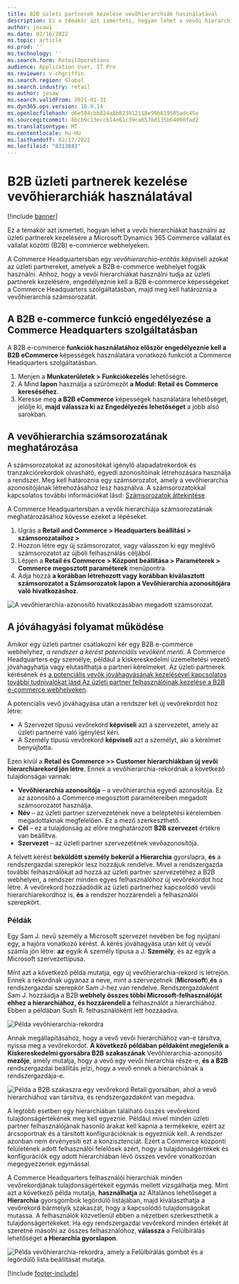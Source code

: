 ```yaml
---
title: B2B üzleti partnerek kezelése vevőhierarchiák használatával
description: Ez a témakör azt ismerteti, hogyan lehet a vevői hierarchiákat használni az üzleti partnerek kezelésére a Microsoft Dynamics 365 Commerce vállalat és vállalat közötti (B2B) e-commerce webhelyeken.
author: josaw1
ms.date: 02/16/2022
ms.topic: article
ms.prod: ''
ms.technology: ''
ms.search.form: RetailOperations
audience: Application User, IT Pro
ms.reviewer: v-chgriffin
ms.search.region: Global
ms.search.industry: retail
ms.author: josaw
ms.search.validFrom: 2021-01-31
ms.dyn365.ops.version: 10.0.14
ms.openlocfilehash: d6e594cbb824a8b823912118e99b819585adc45e
ms.sourcegitcommit: 8bcb9c13eccb14e61c39ca6578d135b64090fad2
ms.translationtype: MT
ms.contentlocale: hu-HU
ms.lasthandoff: 02/17/2022
ms.locfileid: "8313843"
---
```

# <a name="manage-b2b-business-partners-using-customer-hierarchies"></a>B2B üzleti partnerek kezelése vevőhierarchiák használatával

[!include [banner](../../includes/banner.md)]

Ez a témakör azt ismerteti, hogyan lehet a vevői hierarchiákat használni az üzleti partnerek kezelésére a Microsoft Dynamics 365 Commerce vállalat és vállalat közötti (B2B) e-commerce webhelyeken.

A Commerce Headquartersban egy *vevőhierarchia-entitás* képviseli azokat az üzleti partnereket, amelyek a B2B e-commerce webhelyet fogják használni. Ahhoz, hogy a vevői hierarchiákat használni tudja az üzleti partnerek kezelésére, engedélyeznie kell a B2B e-commerce képességeket a Commerce Headquarters szolgáltatásban, majd meg kell határoznia a vevőhierarchia számsorozatát.

## <a name="enable-the-b2b-e-commerce-feature-in-commerce-headquarters"></a>A B2B e-commerce funkció engedélyezése a Commerce Headquarters szolgáltatásban

A B2B e-commerce **funkciók használatához először engedélyeznie kell a B2B eCommerce** képességek használatára vonatkozó funkciót a Commerce Headquarters szolgáltatásban.

1. Menjen a **Munkaterületek \> Funkciókezelés** lehetőségre.
1. A Mind **lapon** használja a szűrőmezőt **a Modul: Retail és Commerce kereséséhez**.
1. Keresse meg **a B2B eCommerce** képességek használatára lehetőséget, jelölje ki, **majd válassza ki az Engedélyezés lehetőséget** a jobb alsó sarokban.

## <a name="define-a-number-sequence-for-the-customer-hierarchy"></a>A vevőhierarchia számsorozatának meghatározása

A számsorozatokat az azonosítókat igénylő alapadatrekordok és tranzakciórekordok olvasható, egyedi azonosítóinak létrehozására használja a rendszer. Meg kell határoznia egy számsorozatot, amely a vevőhierarchia azonosítójának létrehozásához lesz használva. A számsorozatokkal kapcsolatos további információkat lásd: [Számsorozatok áttekintése](/dynamics365/fin-ops-core/fin-ops/organization-administration/number-sequence-overview).

A Commerce Headquartersban a vevők hierarchiája számsorozatának meghatározásához kövesse ezeket a lépéseket.

1. Ugrás a **Retail and Commerce \> Headquarters beállítási \> számsorozataihoz \>**
1. Hozzon létre egy új számsorozatot, vagy válasszon ki egy meglévő számsorozatot az újbóli felhasználás céljából.
1. Lépjen a **Retail és Commerce \> Központ beállítása \> Paraméterek \> Commerce megosztott paraméterek** menüpontra.
1. Adja hozzá **a korábban létrehozott vagy** **korábban kiválasztott számsorozatot a Számsorozatok lapon a Vevőhierarchia azonosítójára való hivatkozáshoz**.

![A vevőhierarchia-azonosító hivatkozásában megadott számsorozat.](../media/NumberSequenceCustHierarchy.png)

## <a name="how-the-approval-process-works"></a>A jóváhagyási folyamat működése

Amikor egy üzleti partner csatlakozni kér egy B2B e-commerce webhelyhez, *a rendszer a kérést potenciális vevőként menti*. A Commerce Headquarters egy személye, például a kiskereskedelmi üzemeltetési vezető jóváhagyhatja vagy elutasíthatja a partneri kérelmeket. Az üzleti partnerek kérésének és [a potenciális vevők jóváhagyásának kezelésével kapcsolatos további tudnivalókat lásd Az üzleti partner felhasználóinak kezelése a B2B e-commerce webhelyeken](manage-b2b-users.md).

A potenciális vevő jóváhagyása után a rendszer két új vevőrekordot hoz létre:

- A Szervezet típusú vevőrekord **képviseli** azt a szervezetet, amely az üzleti partnerré való igénylést kéri.
- A Személy típusú vevőrekord **képviseli** azt a személyt, aki a kérelmet benyújtotta.

Ezen kívül a **Retail és Commerce \>\> Customer hierarchiákban új vevői hierarchiarekord jön létre**. Ennek a vevőhierarchia-rekordnak a következő tulajdonságai vannak:

- **Vevőhierarchia azonosítója** – a vevőhierarchia egyedi azonosítója. Ez az azonosító a Commerce megosztott paramétereiben megadott számsorozatot használja.
- **Név** – az üzleti partner szervezetének neve a beléptetési kérelemben megadottaknak megfelelően. Ez a mező szerkeszthető.
- **Cél** – ez a tulajdonság az előre meghatározott **B2B szervezet** értékre van beállítva.
- **Szervezet** – az üzleti partner szervezetének vevőazonosítója.

A felvett kérést **beküldött személy bekerül a Hierarchia** gyorslapra, **és** a rendszergazdai szerepkör lesz hozzájuk rendelve. Mivel a rendszergazda további felhasználókat ad hozzá az üzleti partner szervezetéhez a B2B webhelyen, a rendszer minden egyes felhasználóhoz új vevőrekordot hoz létre. A vevőrekord hozzáadódik az üzleti partnerhez kapcsolódó vevői hierarchiarekordhoz is, **és** a rendszer hozzárendeli a felhasználói szerepkört.

### <a name="examples"></a>Példák

Egy Sam J. nevű személy a Microsoft szervezet nevében be fog nyújtani egy, a hajóra vonatkozó kérést. A kérés jóváhagyása után két új vevői számla jön létre: **az** egyik A személy típusa a J. **Személy**, és az egyik a Microsoft szervezettípusa.

Mint azt a következő példa mutatja, egy új vevőhierarchia-rekord is létrejön. Ennek a rekordnak ugyanaz a neve, mint a szervezetnek (**Microsoft**),**és** a rendszergazdai szerepkör Sam J-hez van rendelve. Rendszergazdaként Sam J. hozzáadja a B2B **webhely összes többi Microsoft-felhasználóját ehhez a hierarchiához, és hozzárendeli a** felhasználót a hierarchiához. Ebben a példában Sush R. felhasználóként lett hozzáadva.

![Példa vevőhierarchia-rekordra](../media/CustomerHierarchy2.png)

Annak megállapításához, hogy a vevő vevői hierarchiához van-e társítva, nyissa meg a vevőrekordot. **A következő példában példaként megjelenik a Kiskereskedelmi gyorsábra B2B** **szakaszának** Vevőhierarchia-azonosító **mezője**, amely mutatja, hogy a vevő egy vevői hierarchia része-e, **és a B2B** rendszergazdai beállítás jelzi, hogy a vevő ennek a hierarchiának a rendszergazdája-e.

![Példa a B2B szakaszra egy vevőrekord Retail gyorsában, ahol a vevő hierarchiához van társítva, és rendszergazdaként van megadva.](../media/CustomerHierarchyMapping2.png)

A legtöbb esetben egy hierarchiában található összes vevőrekord tulajdonságértékének meg kell egyeznie. Például mivel minden üzleti partner felhasználójának hasonló árakat kell kapnia a termékekre, ezért az árcsoportnak és a társított konfigurációknak is egyezniük kell. A rendszer azonban nem érvényesíti ezt a konzisztenciát. Ezért a Commerce központi felületének adott felhasználói felelősek azért, hogy a tulajdonságértékek és konfigurációk egy adott hierarchiában lévő összes vevőre vonatkozóan megegyezzenek egymással.

A Commerce Headquarters felhasználói hierarchiák minden vevőrekordjának tulajdonságértékeit egymás mellett vizsgálhatja meg. Mint azt a következő példa mutatja, **használhatja** az Általános lehetőséget a **Hierarchia** gyorsgombok legördülő listájában, majd kiválaszthatja a vevőrekord bármelyik szakaszát, hogy a kapcsolódó tulajdonságokat mutassa. A felhasználók közvetlenül ebben a nézetben szerkeszthetik a tulajdonságértékeket. Ha egy rendszergazdai vevőrekord minden értékét át szeretné másolni az összes felhasználóhoz, **válassza** a Felülbírálás lehetőséget **a Hierarchia gyorslapon**.

![Példa vevőhierarchia-rekordra, amely a Felülbírálás gombot és a legördülő lista beállítását mutatja.](../media/HierarchyDetails2.png)

[!include [footer-include](../../includes/footer-banner.md)]
